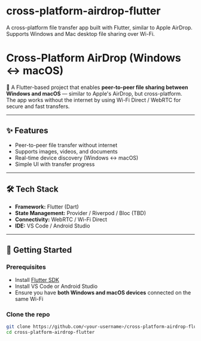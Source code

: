 # cross-platform-airdrop-flutter
A cross-platform file transfer app built with Flutter, similar to Apple AirDrop. Supports Windows and Mac desktop file sharing over Wi-Fi.
# Cross-Platform AirDrop (Windows ↔️ macOS)

🚀 A Flutter-based project that enables **peer-to-peer file sharing between Windows and macOS** — similar to Apple's AirDrop, but cross-platform.  
The app works without the internet by using Wi-Fi Direct / WebRTC for secure and fast transfers.

---

## ✨ Features
- Peer-to-peer file transfer without internet
- Supports images, videos, and documents
- Real-time device discovery (Windows ↔️ macOS)
- Simple UI with transfer progress

---

## 🛠 Tech Stack
- **Framework:** Flutter (Dart)  
- **State Management:** Provider / Riverpod / Bloc (TBD)  
- **Connectivity:** WebRTC / Wi-Fi Direct  
- **IDE:** VS Code / Android Studio  

---

## 🚀 Getting Started

### Prerequisites
- Install [Flutter SDK](https://docs.flutter.dev/get-started/install)  
- Install VS Code or Android Studio  
- Ensure you have **both Windows and macOS devices** connected on the same Wi-Fi  

### Clone the repo
```bash
git clone https://github.com/<your-username>/cross-platform-airdrop-flutter.git
cd cross-platform-airdrop-flutter

